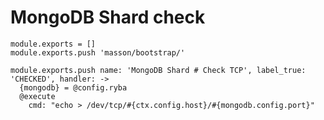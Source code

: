 
# MongoDB Shard check

    module.exports = []
    module.exports.push 'masson/bootstrap/'

    module.exports.push name: 'MongoDB Shard # Check TCP', label_true: 'CHECKED', handler: ->
      {mongodb} = @config.ryba
      @execute
        cmd: "echo > /dev/tcp/#{ctx.config.host}/#{mongodb.config.port}"
